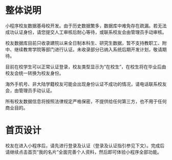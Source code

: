 # 整体说明
小程序校友数据基母校开发。由于历史数据繁多，数据库中难免存在疏漏。若无法成功认证身份，请您提交人工审核后耐心等待，或联系校友会由管理员手动审核。

校友数据库目前只收录建院以来全日制本科生、研究生数据，暂不支持教职工、附中、继续教育学院等部门进行认证。未收录部分已纳入系统后期开发计划，敬请期待。

目前在校学生可以正常认证登录，校友类型显示为“在校生”，在校生将在毕业后由校友会统一转换为校友身份。

海外手机号、非大陆学籍校友可能会出现身份认证不成功的情况，请电话联系校友会，由管理员手动认证。

所有校友数据信息将按照法律规定严格保密，不提供给任何第三方，也不用于任何商业目的。

# 首页设计
校友在进入小程序后，请先进行登录及认证（登录及认证指引参见下文）。完成后请继续点击首页“我的名片”全面完善个人资料，然后即可体验小程序全部功能。

 

